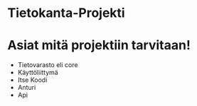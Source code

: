 # Tietokanta-Projekti

# Asiat mitä projektiin tarvitaan!
- Tietovarasto eli core
- Käyttöliittymä
- Itse Koodi
- Anturi
- Api

